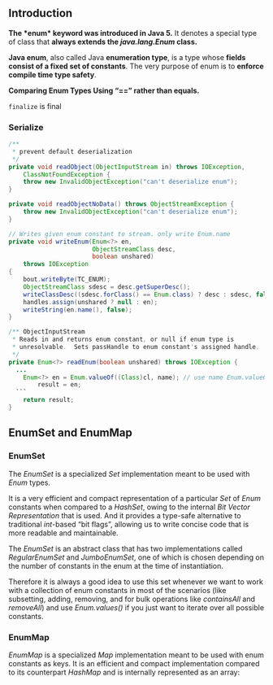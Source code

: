## Introduction

**The \*enum\* keyword was introduced in Java 5.** It denotes a special type of class that **always extends the *java.lang.Enum* class.** 

**Java enum**, also called Java **enumeration type**, is a type whose **fields consist of a fixed set of constants**. The very purpose of enum is to **enforce compile time type safety**. 

**Comparing Enum Types Using “==”  rather than equals.**



`finalize` is final



### Serialize

```java
/**
 * prevent default deserialization
 */
private void readObject(ObjectInputStream in) throws IOException,
    ClassNotFoundException {
    throw new InvalidObjectException("can't deserialize enum");
}

private void readObjectNoData() throws ObjectStreamException {
    throw new InvalidObjectException("can't deserialize enum");
}
```



```java
// Writes given enum constant to stream. only write Enum.name
private void writeEnum(Enum<?> en,
                       ObjectStreamClass desc,
                       boolean unshared)
    throws IOException
{
    bout.writeByte(TC_ENUM);
    ObjectStreamClass sdesc = desc.getSuperDesc();
    writeClassDesc((sdesc.forClass() == Enum.class) ? desc : sdesc, false);
    handles.assign(unshared ? null : en);
    writeString(en.name(), false);
}
```



~~~java
/** ObjectInputStream
 * Reads in and returns enum constant, or null if enum type is
 * unresolvable.  Sets passHandle to enum constant's assigned handle.
 */
private Enum<?> readEnum(boolean unshared) throws IOException {
  ...
    Enum<?> en = Enum.valueOf((Class)cl, name); // use name Enum.valueOf()
 		result = en;
  ```
    return result;
}
~~~



## EnumSet and EnumMap

### EnumSet

The *EnumSet* is a specialized *Set* implementation meant to be used with *Enum* types.

It is a very efficient and compact representation of a particular *Set* of *Enum* constants when compared to a *HashSet*, owing to the internal *Bit Vector Representation* that is used. And it provides a type-safe alternative to traditional *int*-based “bit flags”, allowing us to write concise code that is more readable and maintainable.

The *EnumSet* is an abstract class that has two implementations called *RegularEnumSet* and *JumboEnumSet*, one of which is chosen depending on the number of constants in the enum at the time of instantiation.

Therefore it is always a good idea to use this set whenever we want to work with a collection of enum constants in most of the scenarios (like subsetting, adding, removing, and for bulk operations like *containsAll* and *removeAll*) and use *Enum.values()* if you just want to iterate over all possible constants.



### EnumMap

*EnumMap* is a specialized *Map* implementation meant to be used with enum constants as keys. It is an efficient and compact implementation compared to its counterpart *HashMap* and is internally represented as an array: